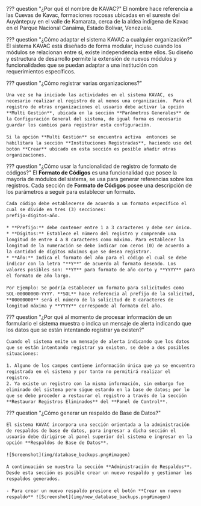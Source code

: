 ??? question "¿Por qué el nombre de KAVAC?"
    El nombre hace referencia a las Cuevas de Kavac, formaciones rocosas ubicadas en el sureste del Auyántepuy en el valle de Kamarata, cerca de la aldea indígena de Kavac en el Parque Nacional Canaima, Estado Bolívar, Venezuela.

??? question "¿Cómo adaptar el sistema KAVAC a cualquier organización?"
   	El sistema KAVAC está diseñado de forma modular, incluso cuando los módulos se relacionan entre si, existe independencia entre ellos.  Su diseño y estructura de desarrollo permite la extensión de nuevos módulos y funcionalidades que se puedan adaptar a una institución con requerimientos específicos.

??? question "¿Cómo registrar varias organizaciones?"

    Una vez se ha iniciado las actividades en el sistema KAVAC, es necesario realizar el registro de al menos una organización.  Para el registro de otras organizaciones el usuario debe activar la opción **Multi Gestión**, ubicada en la sección **Parámetros Generales** de la Configuración General del sistema, de igual forma es necesario guardar los cambios para registrar esta configuración. 

    Si la opción **Multi Gestión** se encuentra activa  entonces se habilitara la sección **Instituciones Registradas**, haciendo uso del botón **Crear** ubicado en esta sección es posible añadir otras organizaciones.     

??? question "¿Cómo usar la funcionalidad de registro de formato de códigos?"
    El **Formato de Códigos** es una funcionalidad que posee la mayoría de módulos del sistema, se usa para generar referencias sobre los registros.  Cada sección de **Formato de Códigos** posee una descripción de los parámetros a seguir para establecer un formato.

    Cada código debe establecerse de acuerdo a un formato específico el cual se divide en tres (3) secciones:
    prefijo-dígitos-año.

    * **Prefijo:** debe contener entre 1 a 3 caracteres y debe ser único.
    * **Dígitos:** Establece el número del registro y comprende una longitud de entre 4 a 8 caracteres como máximo. Para establecer la longitud de la numeración se debe indicar con ceros (0) de acuerdo a la cantidad de dígitos máximos que se desea registrar.
    * **Año:** Indica el formato del año para el código el cual se debe indicar con la letra "**Y**" de acuerdo al formato deseado. Los valores posibles son: **YY** para formato de año corto y **YYYY** para el formato de año largo.

    Por Ejemplo: Se podría establecer un formato para solicitudes como SOL-00000000-YYYY. **SOL** hace referencia al prefijo de la solicitud, **00000000** será el número de la solicitud de 8 caracteres de longitud máxima y **YYYY** corresponde al formato del año.

??? question "¿Por qué al momento de procesar información de un formulario el sistema muestra o indica un mensaje de alerta indicando que los datos que se están intentando registrar ya existen?"
	
	Cuando el sistema emite un mensaje de alerta indicando que los datos que se están intentando registrar ya existen, se debe a dos posibles situaciones:

	1. Alguno de los campos contiene información única que ya se encuentra registrada en el sistema y por tanto no permitirá realizar el registro.
	2. Ya existe un registro con la misma información, sin embargo fue eliminado del sistema pero sigue estando en la base de datos; por lo que se debe proceder a restaurar el registro a través de la sección **Restaurar Registros Eliminados** del **Panel de Control**.
    
??? question "¿Cómo generar un respaldo de Base de Datos?"

    El sistema KAVAC incorpora una sección orientada a la administración de respaldos de base de datos, para ingresar a dicha sección el usuario debe dirigirse al panel superior del sistema e ingresar en la opción **Respaldos de Base de Datos**. 

    ![Screenshot](img/database_backups.png#imagen)

    A continuación se muestra la sección **Administración de Respaldos**.  Desde esta sección es posible crear un nuevo respaldo y gestionar los respaldos generados. 

    - Para crear un nuevo respaldo presione el botón **Crear un nuevo respaldo** ![Screenshot](img/new_database_backups.png#imagen) 

